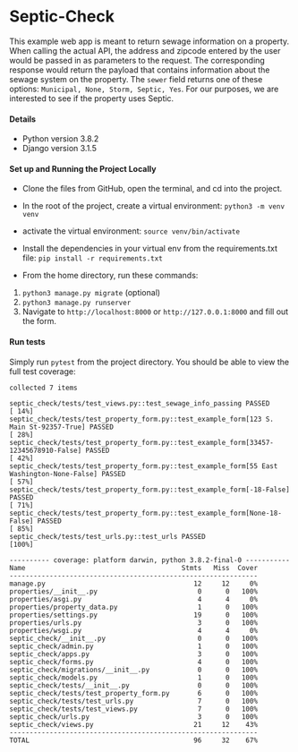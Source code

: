 # Septic-Check
This example web app is meant to return sewage information on a property. When calling the actual API, the address and zipcode entered by the user would be passed in as parameters to the request.
The corresponding response would return the payload that contains information about the sewage system on the property.
The `sewer` field returns one of these options: `Municipal, None, Storm, Septic, Yes`.
For our purposes, we are interested to see if the property uses Septic.

#### Details

- Python version 3.8.2
- Django version 3.1.5


#### Set up and Running the Project Locally

- Clone the files from GitHub, open the terminal, and cd into the project.

- In the root of the project, create a virtual environment: `python3 -m venv venv`
- activate the virtual environment: `source venv/bin/activate`
- Install the dependencies in your virtual env from the requirements.txt file: `pip install -r requirements.txt`

- From the home directory, run these commands:

 1. `python3 manage.py migrate` (optional)
 2. `python3 manage.py runserver`
 3. Navigate to `http://localhost:8000` or `http://127.0.0.1:8000` and fill out the form.


#### Run tests

Simply run `pytest` from the project directory. You should be able to view the full test coverage:
```
collected 7 items

septic_check/tests/test_views.py::test_sewage_info_passing PASSED                                                                             [ 14%]
septic_check/tests/test_property_form.py::test_example_form[123 S. Main St-92357-True] PASSED                                                 [ 28%]
septic_check/tests/test_property_form.py::test_example_form[33457-12345678910-False] PASSED                                                   [ 42%]
septic_check/tests/test_property_form.py::test_example_form[55 East Washington-None-False] PASSED                                             [ 57%]
septic_check/tests/test_property_form.py::test_example_form[-18-False] PASSED                                                                 [ 71%]
septic_check/tests/test_property_form.py::test_example_form[None-18-False] PASSED                                                             [ 85%]
septic_check/tests/test_urls.py::test_urls PASSED                                                                                             [100%]

---------- coverage: platform darwin, python 3.8.2-final-0 -----------
Name                                       Stmts   Miss  Cover
--------------------------------------------------------------
manage.py                                     12     12     0%
properties/__init__.py                         0      0   100%
properties/asgi.py                             4      4     0%
properties/property_data.py                    1      0   100%
properties/settings.py                        19      0   100%
properties/urls.py                             3      0   100%
properties/wsgi.py                             4      4     0%
septic_check/__init__.py                       0      0   100%
septic_check/admin.py                          1      0   100%
septic_check/apps.py                           3      0   100%
septic_check/forms.py                          4      0   100%
septic_check/migrations/__init__.py            0      0   100%
septic_check/models.py                         1      0   100%
septic_check/tests/__init__.py                 0      0   100%
septic_check/tests/test_property_form.py       6      0   100%
septic_check/tests/test_urls.py                7      0   100%
septic_check/tests/test_views.py               7      0   100%
septic_check/urls.py                           3      0   100%
septic_check/views.py                         21     12    43%
--------------------------------------------------------------
TOTAL                                         96     32    67%

```
